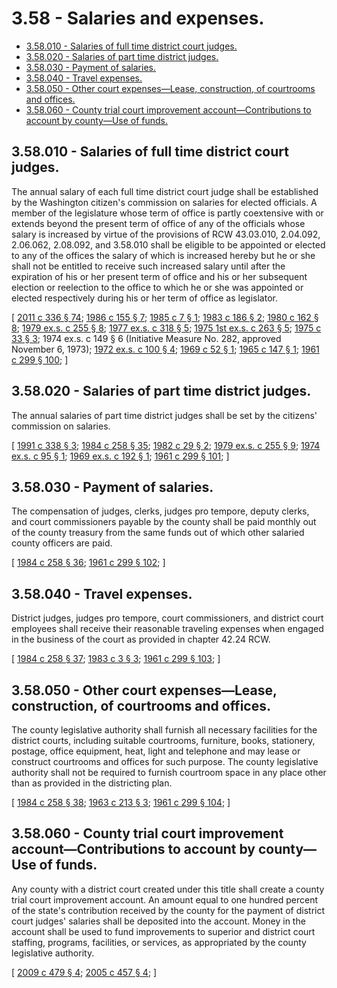 # 3.58 - Salaries and expenses.
* [3.58.010 - Salaries of full time district court judges.](#358010---salaries-of-full-time-district-court-judges)
* [3.58.020 - Salaries of part time district judges.](#358020---salaries-of-part-time-district-judges)
* [3.58.030 - Payment of salaries.](#358030---payment-of-salaries)
* [3.58.040 - Travel expenses.](#358040---travel-expenses)
* [3.58.050 - Other court expenses—Lease, construction, of courtrooms and offices.](#358050---other-court-expenseslease-construction-of-courtrooms-and-offices)
* [3.58.060 - County trial court improvement account—Contributions to account by county—Use of funds.](#358060---county-trial-court-improvement-accountcontributions-to-account-by-countyuse-of-funds)
## 3.58.010 - Salaries of full time district court judges.
The annual salary of each full time district court judge shall be established by the Washington citizen's commission on salaries for elected officials. A member of the legislature whose term of office is partly coextensive with or extends beyond the present term of office of any of the officials whose salary is increased by virtue of the provisions of RCW 43.03.010, 2.04.092, 2.06.062, 2.08.092, and 3.58.010 shall be eligible to be appointed or elected to any of the offices the salary of which is increased hereby but he or she shall not be entitled to receive such increased salary until after the expiration of his or her present term of office and his or her subsequent election or reelection to the office to which he or she was appointed or elected respectively during his or her term of office as legislator.

\[ [2011 c 336 § 74](https://lawfilesext.leg.wa.gov/biennium/2011-12/Pdf/Bills/Session%20Laws/Senate/5045.SL.pdf?cite=2011%20c%20336%20§%2074); [1986 c 155 § 7](https://leg.wa.gov/CodeReviser/documents/sessionlaw/1986c155.pdf?cite=1986%20c%20155%20§%207); [1985 c 7 § 1](https://leg.wa.gov/CodeReviser/documents/sessionlaw/1985c7.pdf?cite=1985%20c%207%20§%201); [1983 c 186 § 2](https://leg.wa.gov/CodeReviser/documents/sessionlaw/1983c186.pdf?cite=1983%20c%20186%20§%202); [1980 c 162 § 8](https://leg.wa.gov/CodeReviser/documents/sessionlaw/1980c162.pdf?cite=1980%20c%20162%20§%208); [1979 ex.s. c 255 § 8](https://leg.wa.gov/CodeReviser/documents/sessionlaw/1979ex1c255.pdf?cite=1979%20ex.s.%20c%20255%20§%208); [1977 ex.s. c 318 § 5](https://leg.wa.gov/CodeReviser/documents/sessionlaw/1977ex1c318.pdf?cite=1977%20ex.s.%20c%20318%20§%205); [1975 1st ex.s. c 263 § 5](https://leg.wa.gov/CodeReviser/documents/sessionlaw/1975ex1c263.pdf?cite=1975%201st%20ex.s.%20c%20263%20§%205); [1975 c 33 § 3](https://leg.wa.gov/CodeReviser/documents/sessionlaw/1975c33.pdf?cite=1975%20c%2033%20§%203); 1974 ex.s. c 149 § 6 (Initiative Measure No. 282, approved November 6, 1973); [1972 ex.s. c 100 § 4](https://leg.wa.gov/CodeReviser/documents/sessionlaw/1972ex1c100.pdf?cite=1972%20ex.s.%20c%20100%20§%204); [1969 c 52 § 1](https://leg.wa.gov/CodeReviser/documents/sessionlaw/1969c52.pdf?cite=1969%20c%2052%20§%201); [1965 c 147 § 1](https://leg.wa.gov/CodeReviser/documents/sessionlaw/1965c147.pdf?cite=1965%20c%20147%20§%201); [1961 c 299 § 100](https://leg.wa.gov/CodeReviser/documents/sessionlaw/1961c299.pdf?cite=1961%20c%20299%20§%20100); \]

## 3.58.020 - Salaries of part time district judges.
The annual salaries of part time district judges shall be set by the citizens' commission on salaries.

\[ [1991 c 338 § 3](https://lawfilesext.leg.wa.gov/biennium/1991-92/Pdf/Bills/Session%20Laws/Senate/5170.SL.pdf?cite=1991%20c%20338%20§%203); [1984 c 258 § 35](https://leg.wa.gov/CodeReviser/documents/sessionlaw/1984c258.pdf?cite=1984%20c%20258%20§%2035); [1982 c 29 § 2](https://leg.wa.gov/CodeReviser/documents/sessionlaw/1982c29.pdf?cite=1982%20c%2029%20§%202); [1979 ex.s. c 255 § 9](https://leg.wa.gov/CodeReviser/documents/sessionlaw/1979ex1c255.pdf?cite=1979%20ex.s.%20c%20255%20§%209); [1974 ex.s. c 95 § 1](https://leg.wa.gov/CodeReviser/documents/sessionlaw/1974ex1c95.pdf?cite=1974%20ex.s.%20c%2095%20§%201); [1969 ex.s. c 192 § 1](https://leg.wa.gov/CodeReviser/documents/sessionlaw/1969ex1c192.pdf?cite=1969%20ex.s.%20c%20192%20§%201); [1961 c 299 § 101](https://leg.wa.gov/CodeReviser/documents/sessionlaw/1961c299.pdf?cite=1961%20c%20299%20§%20101); \]

## 3.58.030 - Payment of salaries.
The compensation of judges, clerks, judges pro tempore, deputy clerks, and court commissioners payable by the county shall be paid monthly out of the county treasury from the same funds out of which other salaried county officers are paid.

\[ [1984 c 258 § 36](https://leg.wa.gov/CodeReviser/documents/sessionlaw/1984c258.pdf?cite=1984%20c%20258%20§%2036); [1961 c 299 § 102](https://leg.wa.gov/CodeReviser/documents/sessionlaw/1961c299.pdf?cite=1961%20c%20299%20§%20102); \]

## 3.58.040 - Travel expenses.
District judges, judges pro tempore, court commissioners, and district court employees shall receive their reasonable traveling expenses when engaged in the business of the court as provided in chapter 42.24 RCW.

\[ [1984 c 258 § 37](https://leg.wa.gov/CodeReviser/documents/sessionlaw/1984c258.pdf?cite=1984%20c%20258%20§%2037); [1983 c 3 § 3](https://leg.wa.gov/CodeReviser/documents/sessionlaw/1983c3.pdf?cite=1983%20c%203%20§%203); [1961 c 299 § 103](https://leg.wa.gov/CodeReviser/documents/sessionlaw/1961c299.pdf?cite=1961%20c%20299%20§%20103); \]

## 3.58.050 - Other court expenses—Lease, construction, of courtrooms and offices.
The county legislative authority shall furnish all necessary facilities for the district courts, including suitable courtrooms, furniture, books, stationery, postage, office equipment, heat, light and telephone and may lease or construct courtrooms and offices for such purpose. The county legislative authority shall not be required to furnish courtroom space in any place other than as provided in the districting plan.

\[ [1984 c 258 § 38](https://leg.wa.gov/CodeReviser/documents/sessionlaw/1984c258.pdf?cite=1984%20c%20258%20§%2038); [1963 c 213 § 3](https://leg.wa.gov/CodeReviser/documents/sessionlaw/1963c213.pdf?cite=1963%20c%20213%20§%203); [1961 c 299 § 104](https://leg.wa.gov/CodeReviser/documents/sessionlaw/1961c299.pdf?cite=1961%20c%20299%20§%20104); \]

## 3.58.060 - County trial court improvement account—Contributions to account by county—Use of funds.
Any county with a district court created under this title shall create a county trial court improvement account. An amount equal to one hundred percent of the state's contribution received by the county for the payment of district court judges' salaries shall be deposited into the account. Money in the account shall be used to fund improvements to superior and district court staffing, programs, facilities, or services, as appropriated by the county legislative authority.

\[ [2009 c 479 § 4](https://lawfilesext.leg.wa.gov/biennium/2009-10/Pdf/Bills/Session%20Laws/Senate/5073-S.SL.pdf?cite=2009%20c%20479%20§%204); [2005 c 457 § 4](https://lawfilesext.leg.wa.gov/biennium/2005-06/Pdf/Bills/Session%20Laws/Senate/5454-S2.SL.pdf?cite=2005%20c%20457%20§%204); \]

